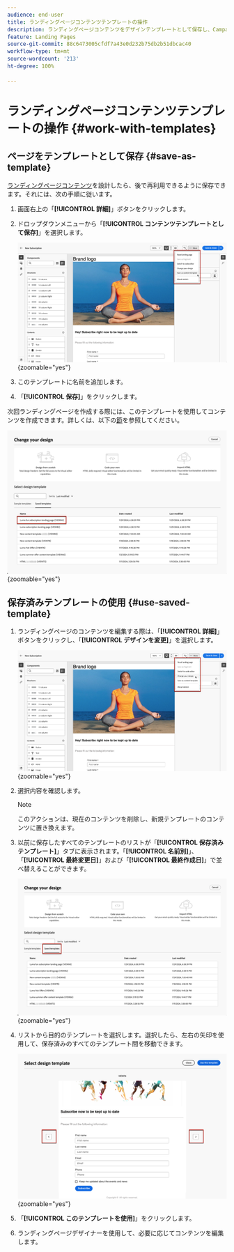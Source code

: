 ```yaml
---
audience: end-user
title: ランディングページコンテンツテンプレートの操作
description: ランディングページコンテンツをデザインテンプレートとして保存し、Campaign web で再利用する方法について説明します。
feature: Landing Pages
source-git-commit: 88c6473005cfdf7a43e0d232b75db2b51dbcac40
workflow-type: tm+mt
source-wordcount: '213'
ht-degree: 100%

---
```


# ランディングページコンテンツテンプレートの操作 {#work-with-templates}

## ページをテンプレートとして保存 {#save-as-template}

[ランディングページコンテンツ](lp-content.md)を設計したら、後で再利用できるように保存できます。それには、次の手順に従います。

1. 画面右上の「**[!UICONTROL 詳細]**」ボタンをクリックします。

1. ドロップダウンメニューから「**[!UICONTROL コンテンツテンプレートとして保存]**」を選択します。

   ![](assets/lp-save-as-template.png){zoomable=&quot;yes&quot;}

1. このテンプレートに名前を追加します。

1. 「**[!UICONTROL 保存]**」をクリックします。

次回ランディングページを作成する際には、このテンプレートを使用してコンテンツを作成できます。詳しくは、以下の[節](#use-saved-template)を参照してください。

![](assets/lp-saved-template.png){zoomable=&quot;yes&quot;}

## 保存済みテンプレートの使用 {#use-saved-template}

<!--Not for GA?-->

1. ランディングページのコンテンツを編集する際は、「**[!UICONTROL 詳細]**」ボタンをクリックし、「**[!UICONTROL デザインを変更]**」を選択します。

   ![](assets/lp-change-your-design.png){zoomable=&quot;yes&quot;}

1. 選択内容を確認します。

   >[!NOTE]
   >
   >このアクションは、現在のコンテンツを削除し、新規テンプレートのコンテンツに置き換えます。

1. 以前に保存したすべてのテンプレートのリストが「**[!UICONTROL 保存済みテンプレート]**」タブに表示されます。「**[!UICONTROL 名前別]**」、「**[!UICONTROL 最終変更日]**」および「**[!UICONTROL 最終作成日]**」で並べ替えることができます。

   ![](assets/lp-saved-templates.png){zoomable=&quot;yes&quot;}

1. リストから目的のテンプレートを選択します。選択したら、左右の矢印を使用して、保存済みのすべてのテンプレート間を移動できます。

   ![](assets/lp-select-saved-template.png){zoomable=&quot;yes&quot;}

1. 「**[!UICONTROL このテンプレートを使用]**」をクリックします。

1. ランディングページデザイナーを使用して、必要に応じてコンテンツを編集します。

<!--Primary page templates and subpage templates are managed separately, meaning that you cannot use a primary page template to create a subpage, and vice versa. TBC in Web user interface-->
